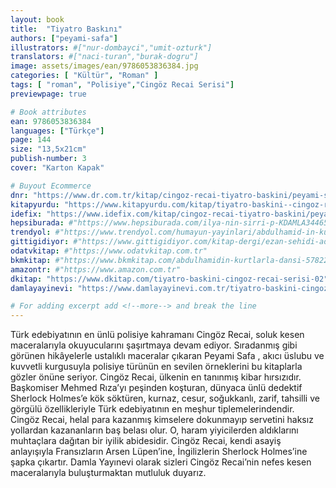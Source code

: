 ```yaml
---
layout: book
title:  "Tiyatro Baskını"
authors: ["peyami-safa"]
illustrators: #["nur-dombayci","umit-ozturk"]
translators: #["naci-turan","burak-dogru"]
image: assets/images/ean/9786053836384.jpg
categories: [ "Kültür", "Roman" ]
tags: [ "roman", "Polisiye","Cingöz Recai Serisi"]
previewpage: true

# Book attributes
ean: 9786053836384
languages: ["Türkçe"]
page: 144
size: "13,5x21cm"
publish-number: 3
cover: "Karton Kapak"

# Buyout Ecommerce
dnr: "https://www.dr.com.tr/kitap/cingoz-recai-tiyatro-baskini/peyami-safa/edebiyat/roman/polisiye/urunno=0000000547202"
kitapyurdu: "https://www.kitapyurdu.com/kitap/tiyatro-baskini--cingoz-recai/5912.html&filter_name=tiyatro+bask%C4%B1n%C4%B1"
idefix: "https://www.idefix.com/kitap/cingoz-recai-tiyatro-baskini/peyami-safa/edebiyat/roman/polisiye/urunno=0000000547202"
hepsiburada: #"https://www.hepsiburada.com/ilya-nin-sirri-p-KDAMLA34465"
trendyol: #"https://www.trendyol.com/humayun-yayinlari/abdulhamid-in-kurtlarla-dansi-1-p-156300963"
gittigidiyor: #"https://www.gittigidiyor.com/kitap-dergi/ezan-sehidi-adnan-menderes_pdp_732728793"
odatvkitap: #"https://www.odatvkitap.com.tr"
bkmkitap: #"https://www.bkmkitap.com/abdulhamidin-kurtlarla-dansi-578226"
amazontr: #"https://www.amazon.com.tr"
dkitap: "https://www.dkitap.com/tiyatro-baskini-cingoz-recai-serisi-02"
damlayayinevi: "https://www.damlayayinevi.com.tr/tiyatro-baskini-cingoz-recai-serisi-02"

# For adding excerpt add <!--more--> and break the line
---
```

Türk edebiyatının en ünlü polisiye kahramanı Cingöz Recai, soluk kesen maceralarıyla okuyucularını şaşırtmaya devam ediyor. Sıradanmış gibi görünen hikâyelerle ustalıklı maceralar çıkaran Peyami Safa , akıcı üslubu ve kuvvetli kurgusuyla polisiye türünün en sevilen örneklerini bu kitaplarla gözler önüne seriyor.
Cingöz Recai, ülkenin en tanınmış kibar hırsızıdır. Başkomiser Mehmed Rıza’yı peşinden koşturan, dünyaca ünlü dedektif Sherlock Holmes’e kök söktüren, kurnaz, cesur, soğukkanlı, zarif, tahsilli ve görgülü özellikleriyle Türk edebiyatının en meşhur tiplemelerindendir. Cingöz Recai, helal para kazanmış kimselere dokunmayıp servetini haksız yollardan kazananların baş belası olur. O, haram yiyicilerden aldıklarını muhtaçlara dağıtan bir iyilik abidesidir. Cingöz Recai, kendi asayiş anlayışıyla Fransızların Arsen Lüpen’ine, İngilizlerin Sherlock Holmes’ine şapka çıkartır. Damla Yayınevi olarak sizleri Cingöz Recai’nin nefes kesen maceralarıyla buluşturmaktan mutluluk duyarız.
<!--more--> 
